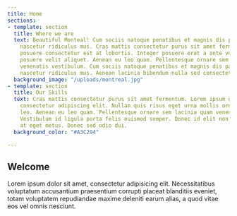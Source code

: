 ```yaml
---
title: Home
sections:
- template: section
  title: Where we are
  text: Beautiful Monteal! Cum sociis natoque penatibus et magnis dis parturient montes,
    nascetur ridiculus mus. Cras mattis consectetur purus sit amet fermentum. Sed
    posuere consectetur est at lobortis. Integer posuere erat a ante venenatis dapibus
    posuere velit aliquet. Aenean eu leo quam. Pellentesque ornare sem lacinia quam
    venenatis vestibulum. Cum sociis natoque penatibus et magnis dis parturient montes,
    nascetur ridiculus mus. Aenean lacinia bibendum nulla sed consectetur.
  background_image: "/uploads/montreal.jpg"
- template: section
  title: Our Skills
  text: Cras mattis consectetur purus sit amet fermentum. Lorem ipsum dolor sit amet,
    consectetur adipiscing elit. Nullam quis risus eget urna mollis ornare vel eu
    leo. Aenean eu leo quam. Pellentesque ornare sem lacinia quam venenatis vestibulum.
    Vestibulum id ligula porta felis euismod semper. Donec id elit non mi porta gravida
    at eget metus. Donec sed odio dui.
  background_color: "#A3C294"

---
```

## Welcome

Lorem ipsum dolor sit amet, consectetur adipisicing elit. Necessitatibus voluptatum accusantium praesentium corrupti placeat blanditiis eveniet, totam voluptatem repudiandae maxime deleniti earum alias, a quod vitae eos vel omnis nesciunt.